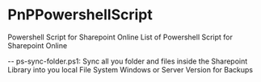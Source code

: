 # PnPPowershellScript
Powershell Script for Sharepoint Online
List of Powershell Script for Sharepoint Online

-- ps-sync-folder.ps1: Sync all you folder and files inside the Sharepoint Library into you local File System Windows or Server    Version for Backups
